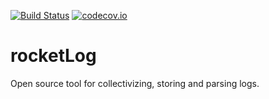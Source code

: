 [![Build Status](https://travis-ci.org/Hanstak/rocketLog.svg?branch=master)](https://travis-ci.org/Hamstak/rocketLog) [![codecov.io](https://codecov.io/github/Hamstak/rocketLog/coverage.svg?branch=master)](https://codecov.io/github/Hamstak/rocketLog?branch=master)

# rocketLog
Open source tool for collectivizing, storing and parsing logs.
